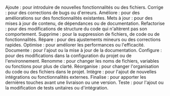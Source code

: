 Ajoute : pour introduire de nouvelles fonctionnalités ou des fichiers.
Corrige : pour des corrections de bugs ou d'erreurs.
Améliore : pour des améliorations sur des fonctionnalités existantes.
Mets à jour : pour des mises à jour de contenu, de dépendances ou de documentation.
Refactorise : pour des modifications de structure du code qui n'altèrent pas son comportement.
Supprime : pour la suppression de fichiers, de code ou de fonctionnalités.
Répare : pour des ajustements mineurs ou des corrections rapides.
Optimise : pour améliorer les performances ou l'efficacité.
Documente : pour l'ajout ou la mise à jour de la documentation.
Configure : pour des modifications dans la configuration du projet ou de l'environnement.
Renomme : pour changer les noms de fichiers, variables ou fonctions pour plus de clarté.
Réorganise : pour changer l'organisation du code ou des fichiers dans le projet.
Intègre : pour l'ajout de nouvelles intégrations ou fonctionnalités externes.
Finalise : pour apporter les dernières touches avant une livraison ou une version.
Teste : pour l'ajout ou la modification de tests unitaires ou d'intégration.
